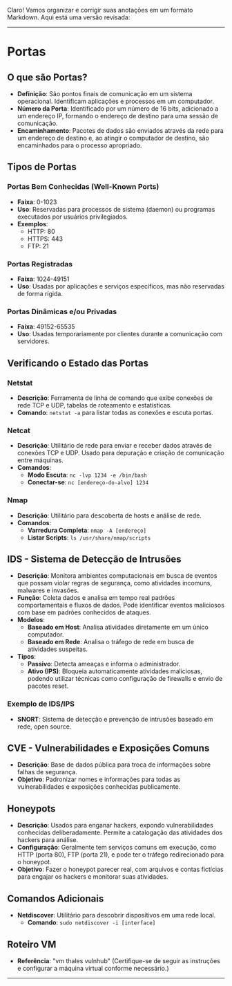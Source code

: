 Claro! Vamos organizar e corrigir suas anotações em um formato Markdown. Aqui está uma versão revisada:

---

# Portas

## O que são Portas?

- **Definição**: São pontos finais de comunicação em um sistema operacional. Identificam aplicações e processos em um computador.
- **Número da Porta**: Identificado por um número de 16 bits, adicionado a um endereço IP, formando o endereço de destino para uma sessão de comunicação.
- **Encaminhamento**: Pacotes de dados são enviados através da rede para um endereço de destino e, ao atingir o computador de destino, são encaminhados para o processo apropriado.

## Tipos de Portas

### Portas Bem Conhecidas (Well-Known Ports)

- **Faixa**: 0-1023
- **Uso**: Reservadas para processos de sistema (daemon) ou programas executados por usuários privilegiados.
- **Exemplos**: 
  - HTTP: 80
  - HTTPS: 443
  - FTP: 21

### Portas Registradas

- **Faixa**: 1024-49151
- **Uso**: Usadas por aplicações e serviços específicos, mas não reservadas de forma rígida.

### Portas Dinâmicas e/ou Privadas

- **Faixa**: 49152-65535
- **Uso**: Usadas temporariamente por clientes durante a comunicação com servidores.

## Verificando o Estado das Portas

### Netstat

- **Descrição**: Ferramenta de linha de comando que exibe conexões de rede TCP e UDP, tabelas de roteamento e estatísticas.
- **Comando**: `netstat -a` para listar todas as conexões e escuta portas.

### Netcat

- **Descrição**: Utilitário de rede para enviar e receber dados através de conexões TCP e UDP. Usado para depuração e criação de comunicação entre máquinas.
- **Comandos**:
  - **Modo Escuta**: `nc -lvp 1234 -e /bin/bash`
  - **Conectar-se**: `nc [endereço-do-alvo] 1234`

### Nmap

- **Descrição**: Utilitário para descoberta de hosts e análise de rede.
- **Comandos**:
  - **Varredura Completa**: `nmap -A [endereço]`
  - **Listar Scripts**: `ls /usr/share/nmap/scripts`

## IDS - Sistema de Detecção de Intrusões

- **Descrição**: Monitora ambientes computacionais em busca de eventos que possam violar regras de segurança, como atividades incomuns, malwares e invasões.
- **Função**: Coleta dados e analisa em tempo real padrões comportamentais e fluxos de dados. Pode identificar eventos maliciosos com base em padrões conhecidos de ataques.
- **Modelos**:
  - **Baseado em Host**: Analisa atividades diretamente em um único computador.
  - **Baseado em Rede**: Analisa o tráfego de rede em busca de atividades suspeitas.
- **Tipos**:
  - **Passivo**: Detecta ameaças e informa o administrador.
  - **Ativo (IPS)**: Bloqueia automaticamente atividades maliciosas, podendo utilizar técnicas como configuração de firewalls e envio de pacotes reset.

### Exemplo de IDS/IPS

- **SNORT**: Sistema de detecção e prevenção de intrusões baseado em rede, open source.

## CVE - Vulnerabilidades e Exposições Comuns

- **Descrição**: Base de dados pública para troca de informações sobre falhas de segurança.
- **Objetivo**: Padronizar nomes e informações para todas as vulnerabilidades e exposições conhecidas publicamente.

## Honeypots

- **Descrição**: Usados para enganar hackers, expondo vulnerabilidades conhecidas deliberadamente. Permite a catalogação das atividades dos hackers para análise.
- **Configuração**: Geralmente tem serviços comuns em execução, como HTTP (porta 80), FTP (porta 21), e pode ter o tráfego redirecionado para o honeypot.
- **Objetivo**: Fazer o honeypot parecer real, com arquivos e contas fictícias para engajar os hackers e monitorar suas atividades.

## Comandos Adicionais

- **Netdiscover**: Utilitário para descobrir dispositivos em uma rede local.
  - **Comando**: `sudo netdiscover -i [interface]`

## Roteiro VM

- **Referência**: "vm thales vulnhub" (Certifique-se de seguir as instruções e configurar a máquina virtual conforme necessário.)

---